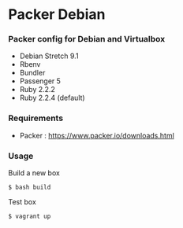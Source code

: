 Packer Debian
=============

### Packer config for Debian and Virtualbox

- Debian Stretch 9.1
- Rbenv
- Bundler
- Passenger 5
- Ruby 2.2.2
- Ruby 2.2.4 (default)

### Requirements

- Packer : https://www.packer.io/downloads.html

### Usage

Build a new box
```
$ bash build
```

Test box
```
$ vagrant up
```
